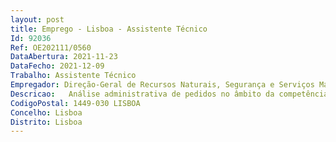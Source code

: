 ```yaml
--- 
layout: post
title: Emprego - Lisboa - Assistente Técnico
Id: 92036
Ref: OE202111/0560
DataAbertura: 2021-11-23
DataFecho: 2021-12-09
Trabalho: Assistente Técnico
Empregador: Direção-Geral de Recursos Naturais, Segurança e Serviços Marítimos
Descricao:   Análise administrativa de pedidos no âmbito da competência de Administração Marítima, através da preparação e registo informático de ofícios   Verificação dos documentos que sejam enviados para arquivo informático   Registo de requerimentos no âmbito das competências da Administração Marítima   Verificação administrativa das condições necessárias à emissão dos certificados, declarações e outros títulos no âmbito das competências de administração marítima e respetivo registo informático   Organização e arquivo de processos.
CodigoPostal: 1449-030 LISBOA
Concelho: Lisboa
Distrito: Lisboa
--- 
```

